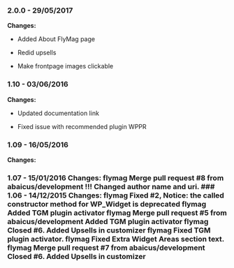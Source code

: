 
### 2.0.0 - 29/05/2017
**Changes:** 
- Added About FlyMag page
- Redid upsells
- Make frontpage images clickable

### 1.10 - 03/06/2016
**Changes:** 
- Updated documentation link
- Fixed issue with recommended plugin WPPR

### 1.09 - 16/05/2016
**Changes:** 
 ### 1.07 - 15/01/2016 Changes: flymag Merge pull request #8 from abaicus/development !!! Changed author name and uri. ### 1.06 - 14/12/2015 Changes: flymag Fixed #2, Notice: the called constructor method for WP_Widget is deprecated flymag Added TGM plugin activator flymag Merge pull request #5 from abaicus/development Added TGM plugin activator flymag Closed #6. Added Upsells in customizer flymag Fixed TGM plugin activator. flymag Fixed Extra Widget Areas section text. flymag Merge pull request #7 from abaicus/development Closed #6. Added Upsells in customizer
